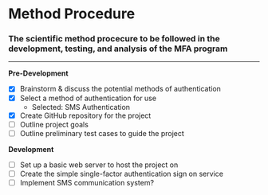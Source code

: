 
# Method Procedure

### The scientific method procecure to be followed in the development, testing, and analysis of the MFA program

***

**Pre-Development**

- [x] Brainstorm & discuss the potential methods of authentication
- [x] Select a method of authentication for use
  + Selected: SMS Authentication
- [x] Create GitHub repository for the project
- [ ] Outline project goals 
- [ ] Outline preliminary test cases to guide the project

**Development**

- [ ] Set up a basic web server to host the project on
- [ ] Create the simple single-factor authentication sign on service
- [ ] Implement SMS communication system?
